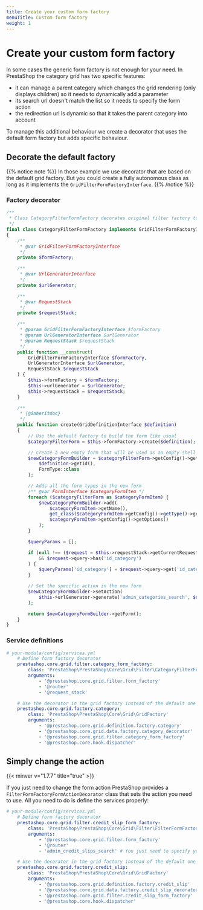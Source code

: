 ```yaml
---
title: Create your custom form factory
menuTitle: Custom form factory
weight: 1
---
```


# Create your custom form factory

In some cases the generic form factory is not enough for your need. In PrestaShop the category grid has two specific features:

- it can manage a parent category which changes the grid rendering (only displays children) so it needs to dynamically add a parameter
- its search url doesn't match the list so it needs to specify the form action
- the redirection url is dynamic so that it takes the parent category into account 

To manage this additional behaviour we create a decorator that uses the default form factory but adds specific behaviour.

## Decorate the default factory

{{% notice note %}}
In those example we use decorator that are based on the default grid factory. But you could create a fully autonomous class as long as it implements the `GridFilterFormFactoryInterface`.
{{% /notice %}}

### Factory decorator

```php
/**
 * Class CategoryFilterFormFactory decorates original filter factory to add custom submit action.
 */
final class CategoryFilterFormFactory implements GridFilterFormFactoryInterface
{
    /**
     * @var GridFilterFormFactoryInterface
     */
    private $formFactory;

    /**
     * @var UrlGeneratorInterface
     */
    private $urlGenerator;

    /**
     * @var RequestStack
     */
    private $requestStack;

    /**
     * @param GridFilterFormFactoryInterface $formFactory
     * @param UrlGeneratorInterface $urlGenerator
     * @param RequestStack $requestStack
     */
    public function __construct(
        GridFilterFormFactoryInterface $formFactory,
        UrlGeneratorInterface $urlGenerator,
        RequestStack $requestStack
    ) {
        $this->formFactory = $formFactory;
        $this->urlGenerator = $urlGenerator;
        $this->requestStack = $requestStack;
    }

    /**
     * {@inheritdoc}
     */
    public function create(GridDefinitionInterface $definition)
    {
        // Use the default factory to build the form like usual
        $categoryFilterForm = $this->formFactory->create($definition);

        // Create a new empty form that will be used as an empty shell
        $newCategoryFormBuilder = $categoryFilterForm->getConfig()->getFormFactory()->createNamedBuilder(
            $definition->getId(),
            FormType::class
        );

        // Adds all the form types in the new form
        /** @var FormInterface $categoryFormItem */
        foreach ($categoryFilterForm as $categoryFormItem) {
            $newCategoryFormBuilder->add(
                $categoryFormItem->getName(),
                get_class($categoryFormItem->getConfig()->getType()->getInnerType()),
                $categoryFormItem->getConfig()->getOptions()
            );
        }

        $queryParams = [];

        if (null !== ($request = $this->requestStack->getCurrentRequest())
            && $request->query->has('id_category')
        ) {
            $queryParams['id_category'] = $request->query->get('id_category');
        }

        // Set the specific action in the new form
        $newCategoryFormBuilder->setAction(
            $this->urlGenerator->generate('admin_categories_search', $queryParams)
        );

        return $newCategoryFormBuilder->getForm();
    }
}
```

### Service definitions

```yaml
# your-module/config/services.yml
    # Define form factory decorator
    prestashop.core.grid.filter.category_form_factory:
        class: 'PrestaShop\PrestaShop\Core\Grid\Filter\CategoryFilterFormFactory'
        arguments:
            - '@prestashop.core.grid.filter.form_factory'
            - '@router'
            - '@request_stack'

    # Use the decorator in the grid factory instead of the default one
    prestashop.core.grid.factory.category:
        class: 'PrestaShop\PrestaShop\Core\Grid\GridFactory'
        arguments:
            - '@prestashop.core.grid.definition.factory.category'
            - '@prestashop.core.grid.data.factory.category_decorator'
            - '@prestashop.core.grid.filter.category_form_factory'
            - '@prestashop.core.hook.dispatcher'
```

## Simply change the action
{{< minver v="1.7.7" title="true" >}}

If you just need to change the form action PrestaShop provides a `FilterFormFactoryFormActionDecorator` class that sets the action you need to use. All you need to do is define the services properly:

```yaml
# your-module/config/services.yml
    # Define form factory decorator
    prestashop.core.grid.filter.credit_slip_form_factory:
        class: 'PrestaShop\PrestaShop\Core\Grid\Filter\FilterFormFactoryFormActionDecorator'
        arguments:
            - '@prestashop.core.grid.filter.form_factory'
            - '@router'
            - 'admin_credit_slips_search' # You just need to specify your search route

    # Use the decorator in the grid factory instead of the default one
    prestashop.core.grid.factory.credit_slip:
        class: 'PrestaShop\PrestaShop\Core\Grid\GridFactory'
        arguments:
            - '@prestashop.core.grid.definition.factory.credit_slip'
            - '@prestashop.core.grid.data.factory.credit_slip_decorator'
            - '@prestashop.core.grid.filter.credit_slip_form_factory'
            - '@prestashop.core.hook.dispatcher'
```
